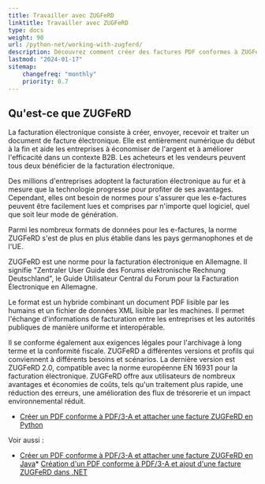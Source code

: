 ```yaml
---
title: Travailler avec ZUGFeRD
linktitle: Travailler avec ZUGFeRD
type: docs
weight: 90
url: /python-net/working-with-zugferd/
description: Découvrez comment créer des factures PDF conformes à ZUGFeRD en utilisant Aspose.PDF pour Java
lastmod: "2024-01-17"
sitemap:
    changefreq: "monthly"
    priority: 0.7
---
```


## Qu'est-ce que ZUGFeRD

La facturation électronique consiste à créer, envoyer, recevoir et traiter un document de facture électronique. Elle est entièrement numérique du début à la fin et aide les entreprises à économiser de l'argent et à améliorer l'efficacité dans un contexte B2B. Les acheteurs et les vendeurs peuvent tous deux bénéficier de la facturation électronique.

Des millions d'entreprises adoptent la facturation électronique au fur et à mesure que la technologie progresse pour profiter de ses avantages. Cependant, elles ont besoin de normes pour s'assurer que les e-factures peuvent être facilement lues et comprises par n'importe quel logiciel, quel que soit leur mode de génération.

Parmi les nombreux formats de données pour les e-factures, la norme ZUGFeRD s'est de plus en plus établie dans les pays germanophones et de l'UE.

ZUGFeRD est une norme pour la facturation électronique en Allemagne.
 Il signifie "Zentraler User Guide des Forums elektronische Rechnung Deutschland", le Guide Utilisateur Central du Forum pour la Facturation Électronique en Allemagne.

Le format est un hybride combinant un document PDF lisible par les humains et un fichier de données XML lisible par les machines. Il permet l'échange d'informations de facturation entre les entreprises et les autorités publiques de manière uniforme et interopérable.

Il se conforme également aux exigences légales pour l'archivage à long terme et la conformité fiscale. ZUGFeRD a différentes versions et profils qui conviennent à différents besoins et scénarios. La dernière version est ZUGFeRD 2.0, compatible avec la norme européenne EN 16931 pour la facturation électronique. ZUGFeRD offre aux utilisateurs de nombreux avantages et économies de coûts, tels qu'un traitement plus rapide, une réduction des erreurs, une amélioration des flux de trésorerie et un impact environnemental réduit.

* [Créer un PDF conforme à PDF/3-A et attacher une facture ZUGFeRD en Python](/pdf/python-net/attach-zugferd/)

Voir aussi :

* [Créer un PDF conforme à PDF/3-A et attacher une facture ZUGFeRD en Java](/pdf/java/attach-zugferd/)* [Création d'un PDF conforme à PDF/3-A et ajout d'une facture ZUGFeRD dans .NET](/pdf/net/attach-zugferd/)